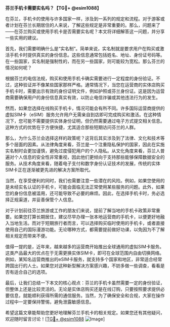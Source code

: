 **芬兰手机卡需要实名吗？【TG💪+ @esim1088】**

在芬兰，手机卡的使用与许多国家一样，涉及到一系列的规定和流程。对于游客或者计划在芬兰长期居住的人来说，了解这些规定是非常重要的。那么，问题来了——在芬兰购买或使用手机卡是否需要实名呢？本文将详细解答这一问题，并分享一些实用的建议。

首先，我们需要明确什么是“实名制”。简单来说，实名制就是要求用户在购买或激活手机卡时提供真实的身份信息。这些信息通常包括姓名、地址、身份证号码等。在一些国家，实名制是强制性的，而在另一些国家，则可能较为宽松。那么芬兰的情况如何呢？

根据芬兰的电信法规，购买和使用手机卡确实需要进行一定程度的身份验证。不过，这种验证并不像某些国家那样严格。通常情况下，当您在运营商的实体店购买手机卡时，需要出示有效的身份证明文件，例如护照或芬兰身份证。这是因为运营商需要确保用户的身份信息真实有效，以防止电信诈骗或其他违法行为的发生。

然而，如果您选择在线购买手机卡，情况可能会有所不同。许多国际运营商提供的虚拟SIM卡（eSIM）服务允许用户无需亲自到店即可完成购买和激活。在这种情况下，您可能不需要提供实体身份证明，但仍然需要通过电子方式提交相关信息。这种方式的优势在于方便快捷，尤其适合那些短期访问芬兰的人群。

那么，为什么芬兰会选择这样的政策呢？这背后其实涉及到了法律、文化和技术等多个层面的因素。从法律角度来看，芬兰是一个注重隐私保护的国家，因此在实施实名制时会更加谨慎，避免过度侵犯用户的个人隐私。从文化角度来看，芬兰人普遍对个人信息的安全性非常重视，因此他们更倾向于支持那些能够保障数据安全的服务。从技术角度来看，随着电子支付和数字身份认证技术的发展，传统的实体SIM卡正在逐渐被更先进的解决方案所取代。

当然，在享受便利的同时，我们也需要注意一些潜在的风险。例如，如果您使用的是未经实名认证的手机卡，可能会面临无法正常使用某些服务的问题。此外，如果您的身份信息被滥用，还可能导致不必要的麻烦。因此，在选择手机卡时，务必选择正规渠道，并妥善保管个人信息。

对于计划前往芬兰旅游或工作的朋友们来说，提前了解当地的手机卡政策非常重要。如果您打算长期居住，建议尽早办理一张本地运营商的手机卡，以便更好地融入当地生活。而对于短期旅行者而言，可以选择购买临时使用的手机卡，或者直接使用自己的国际漫游功能。无论哪种方式，都需要提前做好功课，以免因为不了解相关规定而带来不便。

值得一提的是，近年来，越来越多的运营商开始推出全球通用的虚拟SIM卡服务。这类产品最大的优点在于无需更换实体SIM卡，即可在全球范围内自由切换网络。例如，某知名运营商推出的eSIM卡服务，就支持多个国家和地区，非常适合经常跨国出行的人士。如果您对这种新型解决方案感兴趣，不妨多做一些调查，看看是否有适合自己的选项。

最后，让我们总结一下本文的核心观点：芬兰的手机卡虽然需要一定的身份验证，但整体上还是比较灵活的。无论是实体店购买还是在线订购，只要按照要求提供必要信息，就能顺利获得所需的通信服务。当然，为了确保安全和合规，大家在操作过程中一定要保持警惕，避免泄露敏感信息。

希望这篇文章能帮助您更好地理解芬兰手机卡的相关规定。如果您还有其他疑问，欢迎随时留言讨论！[[TG💪+ @esim1088](https://t.me/s/esim1088) ![Image](https://i.postimg.cc/4NQfJmqS/Snipaste-2025-05-13-00-14-12.png)]